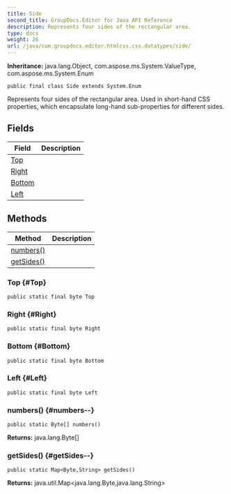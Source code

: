 ```yaml
---
title: Side
second_title: GroupDocs.Editor for Java API Reference
description: Represents four sides of the rectangular area.
type: docs
weight: 26
url: /java/com.groupdocs.editor.htmlcss.css.datatypes/side/
---
```

**Inheritance:**
java.lang.Object, com.aspose.ms.System.ValueType, com.aspose.ms.System.Enum
```
public final class Side extends System.Enum
```

Represents four sides of the rectangular area. Used in short-hand CSS properties, which encapsulate long-hand sub-properties for different sides.
## Fields

| Field | Description |
| --- | --- |
| [Top](#Top) |  |
| [Right](#Right) |  |
| [Bottom](#Bottom) |  |
| [Left](#Left) |  |
## Methods

| Method | Description |
| --- | --- |
| [numbers()](#numbers--) |  |
| [getSides()](#getSides--) |  |
### Top {#Top}
```
public static final byte Top
```


### Right {#Right}
```
public static final byte Right
```


### Bottom {#Bottom}
```
public static final byte Bottom
```


### Left {#Left}
```
public static final byte Left
```


### numbers() {#numbers--}
```
public static Byte[] numbers()
```




**Returns:**
java.lang.Byte[]
### getSides() {#getSides--}
```
public static Map<Byte,String> getSides()
```




**Returns:**
java.util.Map<java.lang.Byte,java.lang.String>
